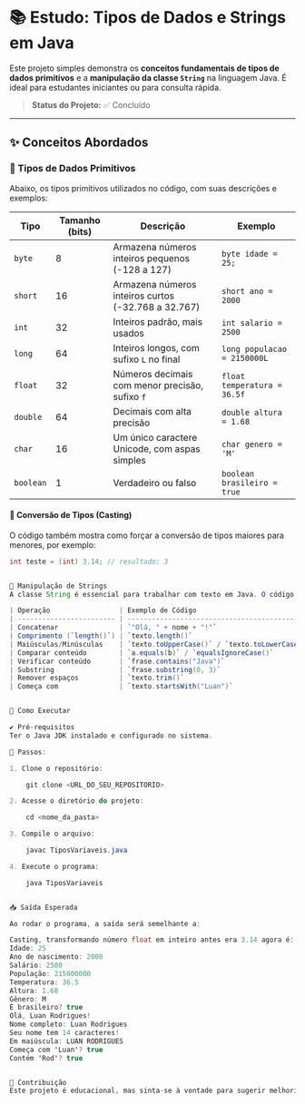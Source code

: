 # 📚 Estudo: Tipos de Dados e Strings em Java

Este projeto simples demonstra os **conceitos fundamentais de tipos de dados primitivos** e a **manipulação da classe `String`** na linguagem Java. É ideal para estudantes iniciantes ou para consulta rápida.

> **Status do Projeto:** ✅ Concluído

---

## ✨ Conceitos Abordados

### 🔢 Tipos de Dados Primitivos

Abaixo, os tipos primitivos utilizados no código, com suas descrições e exemplos:

| Tipo     | Tamanho (bits) | Descrição                                                    |Exemplo                      |
|----------|----------------|--------------------------------------------------------------|-----------------------------|
| `byte`   | 8              | Armazena números inteiros pequenos (-128 a 127)              | `byte idade = 25;`          |
| `short`  | 16             | Armazena números inteiros curtos (-32.768 a 32.767)          | `short ano = 2000`          |
| `int`    | 32             | Inteiros padrão, mais usados                                 | `int salario = 2500`        |
| `long`   | 64             | Inteiros longos, com sufixo `L` no final                     | `long populacao = 2150000L` |
| `float`  | 32             | Números decimais com menor precisão, sufixo `f`              | `float temperatura = 36.5f` |
| `double` | 64             | Decimais com alta precisão                                   | `double altura = 1.68`      |
| `char`   | 16             | Um único caractere Unicode, com aspas simples                | `char genero = 'M'`         |
| `boolean`| 1              | Verdadeiro ou falso                                          | `boolean brasileiro = true` |

#### 🧠 Conversão de Tipos (Casting)
O código também mostra como forçar a conversão de tipos maiores para menores, por exemplo:
```java
int teste = (int) 3.14; // resultado: 3


📝 Manipulação de Strings
A classe String é essencial para trabalhar com texto em Java. O código cobre diversas operações básicas, como:

| Operação                 | Exemplo de Código                             | Descrição                               |
| ------------------------ | --------------------------------------------- | --------------------------------------- |
| Concatenar               | `"Olá, " + nome + "!"`                        | Junta strings com `+`                   |
| Comprimento (`length()`) | `texto.length()`                              | Retorna número de caracteres            |
| Maiúsculas/Minúsculas    | `texto.toUpperCase()` / `texto.toLowerCase()` | Converte o texto                        |
| Comparar conteúdo        | `a.equals(b)` / `equalsIgnoreCase()`          | Compara corretamente duas strings       |
| Verificar conteúdo       | `frase.contains("Java")`                      | Verifica se há um texto dentro de outro |
| Substring                | `frase.substring(0, 3)`                       | Retorna parte da string                 |
| Remover espaços          | `texto.trim()`                                | Remove espaços do início/fim            |
| Começa com               | `texto.startsWith("Luan")`                    | Verifica prefixo                        |


🚀 Como Executar

✔️ Pré-requisitos
Ter o Java JDK instalado e configurado no sistema.

🔧 Passos:

1. Clone o repositório:

    git clone <URL_DO_SEU_REPOSITORIO>

2. Acesse o diretório do projeto:

    cd <nome_da_pasta>

3. Compile o arquivo:

    javac TiposVariaveis.java

4. Execute o programa:

    java TiposVariaveis


📥 Saída Esperada

Ao rodar o programa, a saída será semelhante a:

Casting, transformando número float em inteiro antes era 3.14 agora é: 3
Idade: 25
Ano de nascimento: 2000
Salário: 2500
População: 215000000
Temperatura: 36.5
Altura: 1.68
Gênero: M
É brasileiro? true
Olá, Luan Rodrigues!
Nome completo: Luan Rodrigues
Seu nome tem 14 caracteres!
Em maiúscula: LUAN RODRIGUES
Começa com 'Luan'? true
Contém 'Rod'? true


🤝 Contribuição
Este projeto é educacional, mas sinta-se à vontade para sugerir melhorias ou adicionar novos exemplos com String, arrays ou outros conceitos Java.



